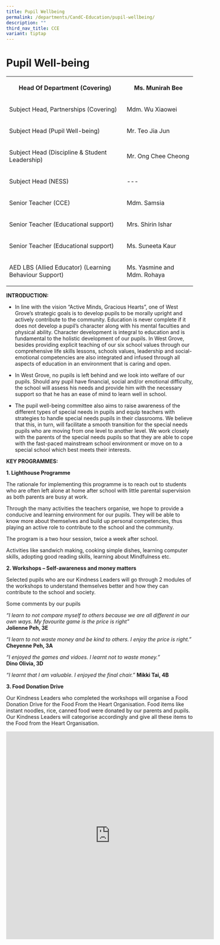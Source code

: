 ```yaml
---
title: Pupil Wellbeing
permalink: /departments/CandC-Education/pupil-wellbeing/
description: ""
third_nav_title: CCE
variant: tiptap
---
```

<h1>Pupil Well-being</h1>
<table>
<tbody>
<tr>
<th rowspan="1" colspan="1">
<p>Head Of Department (Covering)</p>
</th>
<th rowspan="1" colspan="1">
<p>Ms. Munirah Bee
<br>
</p>
</th>
</tr>
<tr>
<td rowspan="1" colspan="1">
<p>Subject Head, Partnerships (Covering)
<br>
</p>
</td>
<td rowspan="1" colspan="1">
<p>Mdm. Wu Xiaowei
<br>
</p>
</td>
</tr>
<tr>
<td rowspan="1" colspan="1">
<p>Subject Head (Pupil Well-being)
<br>
</p>
</td>
<td rowspan="1" colspan="1">
<p>Mr. Teo Jia Jun
<br>
</p>
</td>
</tr>
<tr>
<td rowspan="1" colspan="1">
<p>Subject Head (Discipline &amp; Student Leadership)</p>
</td>
<td rowspan="1" colspan="1">
<p>Mr. Ong Chee Cheong</p>
</td>
</tr>
<tr>
<td rowspan="1" colspan="1">
<p>Subject Head (NESS)</p>
</td>
<td rowspan="1" colspan="1">
<p>---
<br>
</p>
</td>
</tr>
<tr>
<td rowspan="1" colspan="1">
<p>Senior Teacher (CCE)</p>
</td>
<td rowspan="1" colspan="1">
<p>Mdm. Samsia
<br>
</p>
</td>
</tr>
<tr>
<td rowspan="1" colspan="1">
<p>Senior Teacher (Educational support)
<br>
</p>
</td>
<td rowspan="1" colspan="1">
<p>Mrs. Shirin Ishar
<br>
</p>
</td>
</tr>
<tr>
<td rowspan="1" colspan="1">
<p>Senior Teacher (Educational support)
<br>
</p>
</td>
<td rowspan="1" colspan="1">
<p>Ms. Suneeta Kaur
<br>
</p>
</td>
</tr>
<tr>
<td rowspan="1" colspan="1">
<p>AED LBS (Allied Educator) (Learning Behaviour Support)
<br>
</p>
</td>
<td rowspan="1" colspan="1">
<p>Ms. Yasmine and Mdm. Rohaya</p>
</td>
</tr>
</tbody>
</table>
<p><strong>INTRODUCTION:</strong>
</p>
<ul data-tight="true" class="tight">
<li>
<p>In line with the vision “Active Minds, Gracious Hearts”, one of West Grove’s
strategic goals is to develop pupils to be morally upright and actively
contribute to the community. Education is never complete if it does not
develop a pupil’s character along with his mental faculties and physical
ability. Character development is integral to education and is fundamental
to the holistic development of our pupils. In West Grove, besides providing
explicit teaching of our six school values through our comprehensive life
skills lessons, schools values, leadership and social-emotional competencies
are also integrated and infused through all aspects of education in an
environment that is caring and open.</p>
</li>
<li>
<p>In West Grove, no pupils is left behind and we look into welfare of our
pupils. Should any pupil have financial, social and/or emotional difficulty,
the school will assess his needs and provide him with the necessary support
so that he has an ease of mind to learn well in school.</p>
</li>
<li>
<p>The pupil well-being committee also aims to raise awareness of the different
types of special needs in pupils and equip teachers with strategies to
handle special needs pupils in their classrooms. We believe that this,
in turn, will facilitate a smooth transition for the special needs pupils
who are moving from one level to another level. We work closely with the
parents of the special needs pupils so that they are able to cope with
the fast-paced mainstream school environment or move on to a special school
which best meets their interests.</p>
</li>
</ul>
<p><strong>KEY PROGRAMMES:</strong>
</p>
<p><strong>1. Lighthouse Programme</strong>
</p>
<p>The rationale for implementing this programme is to reach out to students
who are often left alone at home after school with little parental supervision
as both parents are busy at work.</p>
<p>Through the many activities the teachers organise, we hope to provide
a conducive and learning environment for our pupils. They will be able
to know more about themselves and build up personal competencies, thus
playing an active role to contribute to the school and the community.</p>
<p>The program is a two hour session, twice a week after school.</p>
<p>Activities like sandwich making, cooking simple dishes, learning computer
skills, adopting good reading skills, learning about Mindfulness etc.</p>
<p><strong>2. Workshops – Self-awareness and money matters</strong>
</p>
<p>Selected pupils who are our Kindness Leaders will go through 2 modules
of the workshops to understand themselves better and how they can contribute
to the school and society.</p>
<p>Some comments by our pupils</p>
<p><em>“I learn to not compare myself to others because we are all different in our own ways. My favourite game is the price is right”</em>
<br><strong>Jolienne Peh, 3E</strong>
</p>
<p><em>“I learn to not waste money and be kind to others. I enjoy the price is right.”</em>
<br><strong>Cheyenne Peh, 3A</strong>
</p>
<p><em>“I enjoyed the games and vidoes. I learnt not to waste money.”</em>
<br><strong>Dino Olivia, 3D</strong>
</p>
<p><em>“I learnt that I am valuable. I enjoyed the final chair.”</em>  <strong>Mikki Tai, 4B</strong>
</p>
<p><strong>3. Food Donation Drive</strong>
</p>
<p>Our Kindness Leaders who completed the workshops will organise a Food
Donation Drive for the Food From the Heart Organisation. Food items like
instant noodles, rice, canned food were donated by our parents and pupils.
Our Kindness Leaders will categorise accordingly and give all these items
to the Food from the Heart Organisation.</p>
<div class="iframe-wrapper">
<iframe height="560" width="560" allowfullscreen="true" frameborder="0" src="https://docs.google.com/presentation/d/e/2PACX-1vSwz_czG7mpmzOJeQWBouzcE8r84iDilR0mfQB3_z-FGQvCU7bktPMwv9ILWKiwLoJxZdjiXgPlhbUE/embed?start=true&amp;loop=true&amp;delayms=3000"></iframe>
</div>
<p></p>
